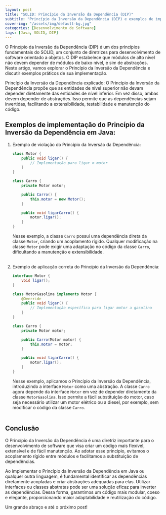 ```yaml
---
layout: post
title: "SOLID: Princípio da Inversão da Dependência (DIP)"
subtitle: "Princípio da Inversão da Dependência (DIP) e exemplos de implementação em Java"
cover-img: "/assets/img/default-bg.jpg"
categories: [Desenvolvimento de Software]
tags: [Java, SOLID, DIP]
---
```


O Princípio da Inversão da Dependência (DIP) é um dos princípios fundamentais do SOLID, um conjunto de diretrizes para desenvolvimento de software orientado a objetos. O DIP estabelece que módulos de alto nível não devem depender de módulos de baixo nível, e sim de abstrações. Neste artigo, vamos explorar o Princípio da Inversão da Dependência e discutir exemplos práticos de sua implementação.

Princípio da Inversão da Dependência explicado: O Princípio da Inversão da Dependência propõe que as entidades de nível superior não devam depender diretamente das entidades de nível inferior. Em vez disso, ambas devem depender de abstrações. Isso permite que as dependências sejam invertidas, facilitando a extensibilidade, testabilidade e manutenção do código.

## Exemplos de implementação do Princípio da Inversão da Dependência em Java:

1. Exemplo de violação do Princípio da Inversão da Dependência:

    ```java
    class Motor {
        public void ligar() {
            // Implementação para ligar o motor
        }
    }
    
    class Carro {
        private Motor motor;
    
        public Carro() {
            this.motor = new Motor();
        }
    
        public void ligarCarro() {
            motor.ligar();
        }
    }
    ```
    
    Nesse exemplo, a classe `Carro` possui uma dependência direta da classe `Motor`, criando um acoplamento rígido. Qualquer modificação na classe `Motor` pode exigir uma adaptação no código da classe `Carro`, dificultando a manutenção e extensibilidade.<br><br>

2. Exemplo de aplicação correta do Princípio da Inversão da Dependência:

    ```java
    interface Motor {
        void ligar();
    }
    
    class MotorGasolina implements Motor {
        @Override
        public void ligar() {
            // Implementação específica para ligar motor a gasolina
        }
    }
    
    class Carro {
        private Motor motor;
    
        public Carro(Motor motor) {
            this.motor = motor;
        }
    
        public void ligarCarro() {
            motor.ligar();
        }
    }
    ```
    
   Nesse exemplo, aplicamos o Princípio da Inversão da Dependência, introduzindo a interface `Motor` como uma abstração. A classe `Carro` agora depende da interface `Motor` em vez de depender diretamente da classe `MotorGasolina`. Isso permite a fácil substituição do motor, caso seja necessário utilizar um motor elétrico ou a diesel, por exemplo, sem modificar o código da classe `Carro`.<br><br>

## Conclusão

O Princípio da Inversão da Dependência é uma diretriz importante para o desenvolvimento de software que visa criar um código mais flexível, extensível e de fácil manutenção. Ao adotar esse princípio, evitamos o acoplamento rígido entre módulos e facilitamos a substituição de dependências.

Ao implementar o Princípio da Inversão da Dependência em Java ou qualquer outra linguagem, é fundamental identificar as dependências diretamente acopladas e criar abstrações adequadas para elas. Utilizar interfaces ou classes abstratas pode ser uma solução eficaz para inverter as dependências. Dessa forma, garantimos um código mais modular, coeso e elegante, proporcionando maior adaptabilidade e reutilização do código.

Um grande abraço e até o próximo post!
